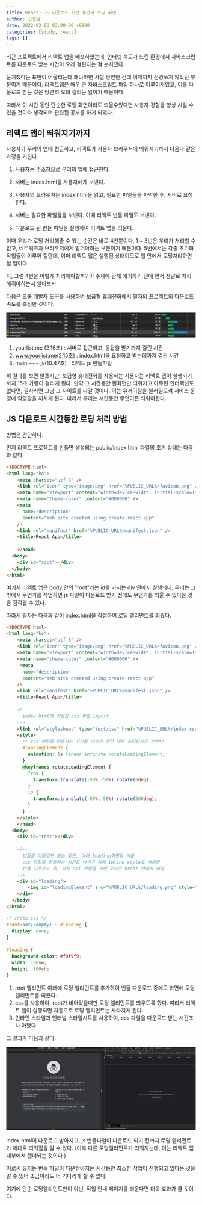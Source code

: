 ```yaml
---
title: React) JS 다운로드 시간 동안의 로딩 화면
author: 신성일
date: 2022-02-03 03:00:00 +0900
categories: [study, react]
tags: []
---
```


최근 프로젝트에서 리액트 앱을 배포하였는데, 인터넷 속도가 느린 환경에서 자바스크립트를 다운로드 받는 시간이 오래 걸린다는 걸 눈치챘다.

눈치챘다는 표현이 어울리는데 왜냐하면 사실 당연한 건데 이제까지 신경쓰지 않았던 부분이기 때문이다. 리액트앱은 매우 큰 자바스크립트 파일 하나로 이루어져있고, 이를 다운로드 받는 것은 당연히 오래 걸리는 일이기 때문이다.

따라서 이 시간 동안 단순한 로딩 화면이라도 띄울수있다면 사용자 경험을 향상 시킬 수 있을 것이라 생각되어 관련된 공부를 하게 되었다.

## **리액트 앱이 띄워지기까지**

사용자가 우리의 앱에 접근하고, 리액트가 사용자 브라우저에 띄워지기까지 다음과 같은 과정을 거친다.

1. 사용자는 주소창으로 우리의 앱에 접근한다.

2. 서버는 index.html을 사용자에게 보낸다.
3. 사용자의 브라우저는 index.html을 읽고, 필요한 파일들을 파악한 후, 서버로 요청한다.
4. 서버는 필요한 파일들을 보낸다. 이때 리액트 번들 파일도 보낸다.
5. 다운로드 된 번들 파일을 실행하여 리액트 앱을 띄운다.

이때 우리가 로딩 처리해줄 수 있는 순간은 바로 4번뿐이다. 1 ~ 3번은 우리가 처리할 수 없고, 네트워크과 브라우저에게 맡겨야하는 부분이기 때문이다. 5번에서는 각종 초기화 작업들이 이루어 질텐데, 이미 리액트 앱은 실행된 상태이므로 앱 안에서 로딩처리하면 될 일이다.

자, 그럼 4번을 어떻게 처리해야할까? 이 주제에 관해 얘기하기 전에 먼저 정말로 처리해줘야하는지 알아보자.

다음은 크롬 개발자 도구를 사용하여 보급형 휴대전화에서 필자의 프로젝트의 다운로드 속도를 측정한 것이다.

![image-20220203032433794](/assets/img/2022-02-03-react-로딩-처리/image-20220203032433794.png)

1. yourlist.me (2.16초) : 서버로 접근하고, 응답을 받기까지 걸린 시간
2. www.yourlist.me(2.15초) : index.html을 요청하고 받는데까지 걸린 시간
3. main.~~~.js(10.47초) : 리액트 js 번들파일

위 결과를 보면 알겠지만, 보급형 휴대전화를 사용하는 사용자는 리액트 앱이 실행되기까지 15초 가량이 걸리게 된다. 만약 그 시간동안 흰화면만 띄워지고 아무런 인터랙션도 없다면, 필자라면 그냥 그 사이트를 나갈 것이다. 이는 유저이탈을 불러일으켜 서비스 운영에 악영향을 끼치게 된다. 따라서 우리는 시간동안 무엇이든 띄워야한다.

## **JS 다운로드 시간동안 로딩 처리 방법**

방법은 간단하다.

먼저 리액트 프로젝트를 만들면 생성되는 public/index.html 파일의 초기 상태는 다음과 같다.

```html
<!DOCTYPE html>
<html lang="ko">
    <meta charset="utf-8" />
    <link rel="icon" type="image/png" href="%PUBLIC_URL%/favicon.png" />
    <meta name="viewport" content="width=device-width, initial-scale=1" />
    <meta name="theme-color" content="#000000" />
    <meta
      name="description"
      content="Web site created using create-react-app"
    />
    <link rel="manifest" href="%PUBLIC_URL%/manifest.json" />
    <title>React App</title>

    </head>
  <body>
    <div id="root"></div>
  </body>
</html>
```

여기서 리액트 앱은 body 안의 "root"라는 id를 가지는 div 안에서 실행되니, 우리는 그 밖에서 무언가를 작업하면 js 파일이 다운로드 받기 전에도 무언가를 띄울 수 있다는 것을 짐작할 수 있다.

따라서 필자는 다음과 같이 index.html을 작성하여 로딩 엘리먼트를 띄웠다.

```html
<!DOCTYPE html>
<html lang="ko">
    <meta charset="utf-8" />
    <link rel="icon" type="image/png" href="%PUBLIC_URL%/favicon.png" />
    <meta name="viewport" content="width=device-width, initial-scale=1" />
    <meta name="theme-color" content="#000000" />
     <meta
      name="description"
      content="Web site created using create-react-app"
    />
    <link rel="manifest" href="%PUBLIC_URL%/manifest.json" />
    <title>React App</title>

    <!--
      index.html에 적용할 css 파일 import
    -->
    <link rel="stylesheet" type="text/css" href="%PUBLIC_URL%/index.css" />
    <style>
      /* css 파일을 연동하는 시간을 아끼기 위한 내부 스타일시트 선언*/
      #loadingElement {
        animation: 1s linear infinite rotateLoadingElement;
      }
      @keyframes rotateLoadingElement {
        from {
          transform:translate(-50%,-50%) rotate(0deg);
        }
        to {
          transform:translate(-50%,-50%) rotate(360deg);
        }
      }
    </style>
    </head>
  <body>
    <div id="root"></div>

    <!--
      번들을 다운로드 받는 동안, 아래 loading화면을 띄움
      css 파일을 연동하는 시간도 아끼기 위해 inline style도 사용함
      번들 다운로드 후, 내부 api 작업을 위한 로딩은 #root 안에서 해결
    -->
    <div id="loading">
        <img id="loadingElement" src="%PUBLIC_URL%/loading.png" style="position:absolute; width:100px; top:50%; left:50%;"/>
    </div>
  </body>
</html>
```

```css
/* index.css */
#root:not(:empty) ~ #loading {
  display: none;
}

#loading {
  background-color: #f9f9f9;
  width: 100vw;
  height: 100vh;
}
```

1. root 엘리먼트 아래에 로딩 엘리먼트를 추가하여 번들 다운로드 중에도 화면에 로딩 엘리먼트를 띄웠다.
2. css를 사용하여, root가 비어있을때만 로딩 엘리먼트를 띄우도록 했다. 따라서 리액트 앱이 실행되면 자동으로 로딩 엘리먼트는 사라지게 된다.
3. 인라인 스타일과 인터널 스타일시트를 사용하여, css 파일을 다운로드 받는 시간조차 아꼈다.

그 결과가 다음과 같다.

![adasd](/assets/img/2022-02-03-react-로딩-처리/adasd.gif)

index.html이 다운로드 받아지고, js 번들파일이 다운로드 되기 전까지 로딩 엘리먼트가 제대로 띄워짐을 알 수 있다. (이후 다른 로딩엘리먼트가 띄워지는데, 이는 리액트 앱 내부에서 렌더되는 것이다.)

이로써 유저는 번들 파일이 다운받아지는 시간동안 최소한 작업이 진행되고 있다는 것을 알 수 있어 조금이라도 더 기다리게 할 수 있다.

여기에 단순 로딩엘리먼트만이 아닌, 작업 안내 페이지를 띄운다면 더욱 효과가 클 것이다.
